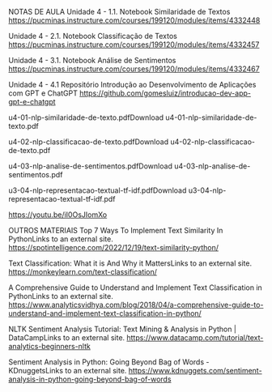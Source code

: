 NOTAS DE AULA
Unidade 4 - 1.1. Notebook Similaridade de Textos
https://pucminas.instructure.com/courses/199120/modules/items/4332448

Unidade 4 - 2.1. Notebook Classificação de Textos
https://pucminas.instructure.com/courses/199120/modules/items/4332457

Unidade 4 - 3.1. Notebook Análise de Sentimentos
https://pucminas.instructure.com/courses/199120/modules/items/4332467

Unidade 4 - 4.1 Repositório Introdução ao Desenvolvimento de Aplicações com GPT e ChatGPT
https://github.com/gomesluiz/introducao-dev-app-gpt-e-chatgpt

u4-01-nlp-similaridade-de-texto.pdfDownload u4-01-nlp-similaridade-de-texto.pdf

u4-02-nlp-classificacao-de-texto.pdfDownload u4-02-nlp-classificacao-de-texto.pdf

u4-03-nlp-analise-de-sentimentos.pdfDownload u4-03-nlp-analise-de-sentimentos.pdf

u3-04-nlp-representacao-textual-tf-idf.pdfDownload u3-04-nlp-representacao-textual-tf-idf.pdf

https://youtu.be/iI0OsJIomXo

OUTROS MATERIAIS
Top 7 Ways To Implement Text Similarity In PythonLinks to an external site.
https://spotintelligence.com/2022/12/19/text-similarity-python/

Text Classification: What it is And Why it MattersLinks to an external site.
https://monkeylearn.com/text-classification/

A Comprehensive Guide to Understand and Implement Text Classification in PythonLinks to an external site.
https://www.analyticsvidhya.com/blog/2018/04/a-comprehensive-guide-to-understand-and-implement-text-classification-in-python/

NLTK Sentiment Analysis Tutorial: Text Mining & Analysis in Python | DataCampLinks to an external site.
https://www.datacamp.com/tutorial/text-analytics-beginners-nltk

Sentiment Analysis in Python: Going Beyond Bag of Words - KDnuggetsLinks to an external site.
https://www.kdnuggets.com/sentiment-analysis-in-python-going-beyond-bag-of-words